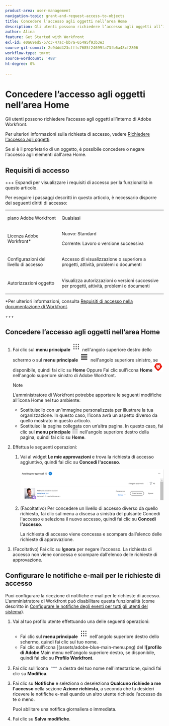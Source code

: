 ```yaml
---
product-area: user-management
navigation-topic: grant-and-request-access-to-objects
title: Concedere l’accesso agli oggetti nell’area Home
description: Gli utenti possono richiedere l’accesso agli oggetti all’interno di Adobe Workfront. Per ulteriori informazioni sulla richiesta di accesso, vedere Richiedere l'accesso agli oggetti.
author: Alina
feature: Get Started with Workfront
exl-id: e0a69ed5-57c3-47ac-bb7a-65495f93b3e3
source-git-commit: 2c94dd423cfffc7685f24699fa73fb6a48cf2806
workflow-type: tm+mt
source-wordcount: '488'
ht-degree: 0%

---
```


# Concedere l’accesso agli oggetti nell’area Home

<!--Audited: 10/2024-->

Gli utenti possono richiedere l’accesso agli oggetti all’interno di Adobe Workfront.

Per ulteriori informazioni sulla richiesta di accesso, vedere [Richiedere l&#39;accesso agli oggetti](../../workfront-basics/grant-and-request-access-to-objects/request-access.md).

Se si è il proprietario di un oggetto, è possibile concedere o negare l&#39;accesso agli elementi dall&#39;area Home.

## Requisiti di accesso

+++ Espandi per visualizzare i requisiti di accesso per la funzionalità in questo articolo.

Per eseguire i passaggi descritti in questo articolo, è necessario disporre dei seguenti diritti di accesso:

<table style="table-layout:auto"> 
 <col> 
 <col> 
 <tbody> 
  <tr> 
   <td role="rowheader">piano Adobe Workfront</td> 
   <td> <p>Qualsiasi</p> </td> 
  </tr> 
  <tr> 
   <td role="rowheader">Licenza Adobe Workfront*</td> 
   <td> <p>Nuovo: Standard</p> 
   <p>Corrente: Lavoro o versione successiva</p> </td> 
  </tr> 
  <tr> 
   <td role="rowheader">Configurazioni del livello di accesso</td> 
   <td> <p>Accesso di visualizzazione o superiore a progetti, attività, problemi o documenti</p> </td> 
  </tr> 
  <tr> 
   <td role="rowheader">Autorizzazioni oggetto</td> 
   <td> <p>Visualizza autorizzazioni o versioni successive per progetti, attività, problemi o documenti</p> </td> 
  </tr> 
 </tbody> 
</table>

*Per ulteriori informazioni, consulta [Requisiti di accesso nella documentazione di Workfront](/help/quicksilver/administration-and-setup/add-users/access-levels-and-object-permissions/access-level-requirements-in-documentation.md).

+++

## Concedere l’accesso agli oggetti nell’area Home

1. Fai clic sul **menu principale** ![](assets/dots-main-menu.png) nell&#39;angolo superiore destro dello schermo o sul **menu principale** ![](assets/lines-main-menu.png) nell&#39;angolo superiore sinistro, se disponibile, quindi fai clic su **Home**
Oppure
Fai clic sull&#39;icona **Home** ![](assets/home-icon-30x29.png) nell&#39;angolo superiore sinistro di Adobe Workfront.

   >[!NOTE]
   >
   >L’amministratore di Workfront potrebbe apportare le seguenti modifiche all’icona Home nel tuo ambiente:
   >
   >* Sostituiscilo con un’immagine personalizzata per illustrare la tua organizzazione. In questo caso, l’icona avrà un aspetto diverso da quello mostrato in questo articolo.
   >* Sostituisci la pagina collegata con un’altra pagina. In questo caso, fai clic sul **menu principale** ![](assets/main-menu-icon.png) nell&#39;angolo superiore destro della pagina, quindi fai clic su **Home**.

1. Effettua le seguenti operazioni:

   1. Vai al widget **Le mie approvazioni** e trova la richiesta di accesso aggiuntivo, quindi fai clic su **Concedi l&#39;accesso**.

      ![approva una richiesta](assets/request-for-access-to-project-in-new-home-approvals-widget.png)

   1. (Facoltativo) Per concedere un livello di accesso diverso da quello richiesto, fai clic sul menu a discesa a sinistra del pulsante Concedi l&#39;accesso e seleziona il nuovo accesso, quindi fai clic su **Concedi l&#39;accesso**.

      La richiesta di accesso viene concessa e scompare dall’elenco delle richieste di approvazione.

1. (Facoltativo) Fai clic su **Ignora** per negare l&#39;accesso. La richiesta di accesso non viene concessa e scompare dall’elenco delle richieste di approvazione.

## Configurare le notifiche e-mail per le richieste di accesso

Puoi configurare la ricezione di notifiche e-mail per le richieste di accesso. L&#39;amministratore di Workfront può disabilitare questa funzionalità (come descritto in [Configurare le notifiche degli eventi per tutti gli utenti del sistema](../../administration-and-setup/manage-workfront/emails/configure-event-notifications-for-everyone-in-the-system.md)).

1. Vai al tuo profilo utente effettuando una delle seguenti operazioni:

   * Fai clic sul **menu principale** ![](assets/dots-main-menu.png) nell&#39;angolo superiore destro dello schermo, quindi fai clic sul tuo nome.
   * Fai clic sull&#39;icona ](assets/adobe-blue-main-menu.png) del **![profilo di Adobe** Main menu nell&#39;angolo superiore destro, se disponibile, quindi fai clic su **Profilo Workfront**.

1. Fai clic sull&#39;icona ![Altro **del menu** Altro](assets/more-icon.png) a destra del tuo nome nell&#39;intestazione, quindi fai clic su **Modifica**.
1. Fai clic su **Notifiche** e seleziona o deseleziona **Qualcuno richiede a me l&#39;accesso** nella sezione **Azione richiesta**, a seconda che tu desideri ricevere le notifiche e-mail quando un altro utente richiede l&#39;accesso da te o meno.

   Puoi abilitare una notifica giornaliera o immediata.

1. Fai clic su **Salva modifiche**.
